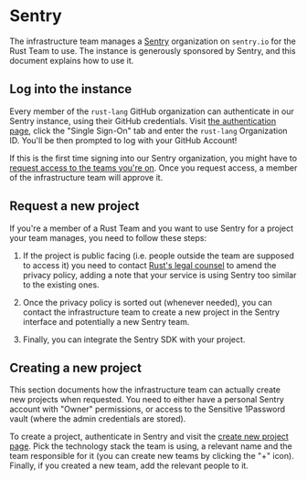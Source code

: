 # Sentry

The infrastructure team manages a [Sentry](https://sentry.io) organization on
`sentry.io` for the Rust Team to use. The instance is generously sponsored by
Sentry, and this document explains how to use it.

## Log into the instance

Every member of the `rust-lang` GitHub organization can authenticate in our
Sentry instance, using their GitHub credentials. Visit [the authentication
page][auth], click the "Single Sign-On" tab and enter the `rust-lang`
Organization ID. You'll be then prompted to log with your GitHub Account!

If this is the first time signing into our Sentry organization, you might have
to [request access to the teams you're on][teams]. Once you request access, a
member of the infrastructure team will approve it.

## Request a new project

If you're a member of a Rust Team and you want to use Sentry for a project your
team manages, you need to follow these steps:

1. If the project is public facing (i.e. people outside the team are supposed
   to access it) you need to contact [Rust's legal counsel][legal] to amend the
   privacy policy, adding a note that your service is using Sentry too similar
   to the existing ones.

2. Once the privacy policy is sorted out (whenever needed), you can contact the
   infrastructure team to create a new project in the Sentry interface and
   potentially a new Sentry team.

3. Finally, you can integrate the Sentry SDK with your project.

## Creating a new project

This section documents how the infrastructure team can actually create new
projects when requested. You need to either have a personal Sentry account with
"Owner" permissions, or access to the Sensitive 1Password vault (where the
admin credentials are stored).

To create a project, authenticate in Sentry and visit the [create new project
page][create]. Pick the technology stack the team is using, a relevant name and
the team responsible for it (you can create new teams by clicking the "+"
icon). Finally, if you created a new team, add the relevant people to it.

[auth]: https://sentry.io/auth/login/
[teams]: https://sentry.io/settings/rust-lang/teams/
[legal]: /core/legal.md
[create]: https://sentry.io/organizations/rust-lang/projects/new/
